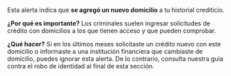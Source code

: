 Esta alerta indica que **se agregó un nuevo domicilio** a tu historial crediticio.

**¿Por qué es importante?**
Los criminales suelen ingresar solicitudes de crédito con domicilios a los que tienen acceso y que pueden comprobar.

**¿Qué hacer?**
Si en los últimos meses solicitaste un crédito nuevo con este domicilio o informaste a una institución financiera que cambiaste de domicilio, puedes ignorar esta alerta. De lo contrario, consulta nuestra guía contra el robo de identidad al final de esta sección.

